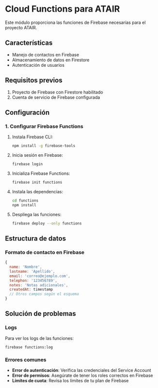 # Cloud Functions para ATAIR

Este módulo proporciona las funciones de Firebase necesarias para el proyecto ATAIR.

## Características

- Manejo de contactos en Firebase
- Almacenamiento de datos en Firestore
- Autenticación de usuarios

## Requisitos previos

1. Proyecto de Firebase con Firestore habilitado
2. Cuenta de servicio de Firebase configurada

## Configuración

### 1. Configurar Firebase Functions

1. Instala Firebase CLI:
   ```bash
   npm install -g firebase-tools
   ```

2. Inicia sesión en Firebase:
   ```bash
   firebase login
   ```

3. Inicializa Firebase Functions:
   ```bash
   firebase init functions
   ```

4. Instala las dependencias:
   ```bash
   cd functions
   npm install
   ```

5. Despliega las funciones:
   ```bash
   firebase deploy --only functions
   ```

## Estructura de datos

### Formato de contacto en Firebase

```javascript
{
  name: 'Nombre',
  lastname: 'Apellido',
  email: 'correo@ejemplo.com',
  telephon: '123456789',
  notes: 'Notas adicionales',
  createdAt: timestamp
  // Otros campos según el esquema
}
```

## Solución de problemas

### Logs

Para ver los logs de las funciones:

```bash
firebase functions:log
```

### Errores comunes

- **Error de autenticación**: Verifica las credenciales del Service Account
- **Error de permisos**: Asegúrate de tener los roles correctos en Firebase
- **Límites de cuota**: Revisa los límites de tu plan de Firebase